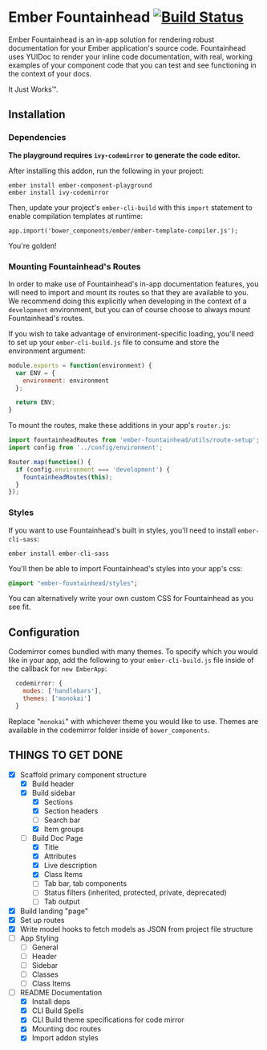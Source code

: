 # Ember Fountainhead [![Build Status](https://travis-ci.org/healthsparq/ember-fountainhead.svg?branch=develop)](https://travis-ci.org/healthsparq/ember-fountainhead)

Ember Fountainhead is an in-app solution for rendering robust documentation for
your Ember application's source code. Fountainhead uses YUIDoc to render your
inline code documentation, with real, working examples of your component code
that you can test and see functioning in the context of your docs.

It Just Works™.

## Installation

### Dependencies

**The playground requires `ivy-codemirror` to generate the code editor.**

After installing this addon, run the following in your project:

```
ember install ember-component-playground
ember install ivy-codemirror
```

Then, update your project's `ember-cli-build` with this `import` statement to enable compilation templates at runtime:

```
app.import('bower_components/ember/ember-template-compiler.js');
```

You're golden!

### Mounting Fountainhead's Routes

In order to make use of Fountainhead's in-app documentation features, you will
need to import and mount its routes so that they are available to you. We recommend
doing this explicitly when developing in the context of a `development` environment,
but you can of course choose to always mount Fountainhead's routes.

If you wish to take advantage of environment-specific loading, you'll need to
set up your `ember-cli-build.js` file to consume and store the environment argument:

```javascript
module.exports = function(environment) {
  var ENV = {
    environment: environment
  };

  return ENV;
}
```

To mount the routes, make these additions in your app's `router.js`:

```javascript
import fountainheadRoutes from 'ember-fountainhead/utils/route-setup';
import config from '../config/environment';

Router.map(function() {
  if (config.environment === 'development') {
    fountainheadRoutes(this);
  }
});
```

### Styles

If you want to use Fountainhead's built in styles, you'll need to install `ember-cli-sass`:

```
ember install ember-cli-sass
```

You'll then be able to import Fountainhead's styles into your app's css:

```sass
@import "ember-fountainhead/styles";
```

You can alternatively write your own custom CSS for Fountainhead as you see fit.

## Configuration

Codemirror comes bundled with many themes. To specify which you would like in
your app, add the following to your `ember-cli-build.js` file inside of the
callback for `new EmberApp`:

```javascript
  codemirror: {
    modes: ['handlebars'],
    themes: ['monokai']
  }
```

Replace "`monokai`" with whichever theme you would like to use. Themes are available
in the codemirror folder inside of `bower_components`.

## THINGS TO GET DONE

- [x] Scaffold primary component structure
  - [x] Build header
  - [x] Build sidebar
    - [x] Sections
    - [x] Section headers
    - [ ] Search bar
    - [x] Item groups
  - [ ] Build Doc Page
    - [x] Title
    - [x] Attributes
    - [x] Live description
    - [x] Class Items
    - [ ] Tab bar, tab components
    - [ ] Status filters (inherited, protected, private, deprecated)
    - [ ] Tab output
- [x] Build landing "page"
- [x] Set up routes
- [x] Write model hooks to fetch models as JSON from project file structure
- [ ] App Styling
  - [ ] General
  - [ ] Header
  - [ ] Sidebar
  - [ ] Classes
  - [ ] Class Items
- [ ] README Documentation
  - [x] Install deps
  - [x] CLI Build Spells
  - [x] CLI Build theme specifications for code mirror
  - [x] Mounting doc routes
  - [x] Import addon styles
